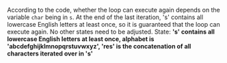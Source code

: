 According to the code, whether the loop can execute again depends on the variable `char` being in `s`. At the end of the last iteration, 's' contains all lowercase English letters at least once, so it is guaranteed that the loop can execute again. No other states need to be adjusted.
State: **'s' contains all lowercase English letters at least once, alphabet is 'abcdefghijklmnopqrstuvwxyz', 'res' is the concatenation of all characters iterated over in 's'**